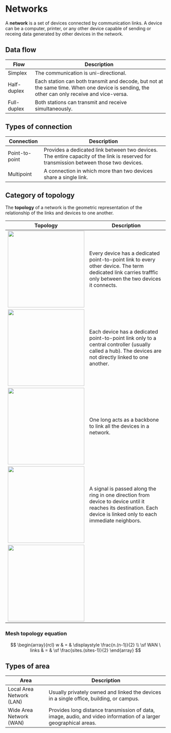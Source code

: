 # Networks

A **network** is a set of devices connected by communication links. A device can
be a computer, printer, or any other device capable of sending or receing data
generated by other devices in the network.

## Data flow

| Flow | Description |
| --- | --- |
| Simplex | The communication is uni-directional. |
| Half-duplex | Each station can both transmit and decode, but not at the same time. When one device is sending, the other can only receive and vice-versa. |
| Full-duplex | Both stations can transmit and receive simultaneously. |

## Types of connection

| Connection | Description |
| --- | --- |
| Point-to-point | Provides a dedicated link between two devices. The entire capacity of the link is reserved for transmission between those two devices. |
| Multipoint | A connection in which more than two devices share a single link. |

## Category of topology

The **topology** of a network is the geometric representation of the
relationship of the links and devices to one another.

| Topology | Description |
| --- | --- |
| <img width="240" src="https://static.javatpoint.com/tutorial/computer-network/images/computer-network-topologies-mesh-topology.png"> | Every device has a dedicated point-to-point link to every other device. The term dedicated link carries trafffic only between the two devices it connects. |
| <img width="240" src="https://static.javatpoint.com/tutorial/computer-network/images/computer-network-topologies-star-topology.png"> | Each device has a dedicated point-to-point link only to a central controller (usually called a hub). The devices are not directly linked to one another. |
| <img width="240" src="https://static.javatpoint.com/tutorial/computer-network/images/computer-network-topologies-bus-topology.png"> | One long acts as a backbone to link all the devices in a network. |
| <img width="240" src="https://static.javatpoint.com/tutorial/computer-network/images/computer-network-topologies-ring-topology.png"> | A signal is passed along the ring in one direction from device to device until it reaches its destination. Each device is linked only to each immediate neighbors. |
| <img width="240" src="https://static.javatpoint.com/tutorial/computer-network/images/computer-network-topologies-hybrid-topology.png"> | |

### Mesh topology equation

$$
\begin{array}{rcl}
  w & = & \displaystyle \frac{n.(n-1)}{2} \\
  \sf WAN \ links & = & \sf \frac{sites.(sites-1)}{2}
\end{array}
$$

## Types of area

| Area | Description |
| --- | --- |
| Local Area Network (LAN) | Usually privately owned and linked the devices in a single office, building, or campus. |
| Wide Area Network (WAN) | Provides long distance transmission of data, image, audio, and video information of a larger geographical areas. |
